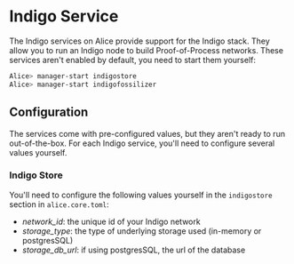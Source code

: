 # Indigo Service

The Indigo services on Alice provide support for the Indigo stack.
They allow you to run an Indigo node to build Proof-of-Process networks.
These services aren't enabled by default, you need to start them yourself:

```sh
Alice> manager-start indigostore
Alice> manager-start indigofossilizer
```

## Configuration

The services come with pre-configured values, but they aren't ready to run out-of-the-box.
For each Indigo service, you'll need to configure several values yourself.

### Indigo Store

You'll need to configure the following values yourself in the `indigostore` section in `alice.core.toml`:

* _network_id_: the unique id of your Indigo network
* _storage_type_: the type of underlying storage used (in-memory or postgresSQL)
* _storage_db_url_: if using postgresSQL, the url of the database
